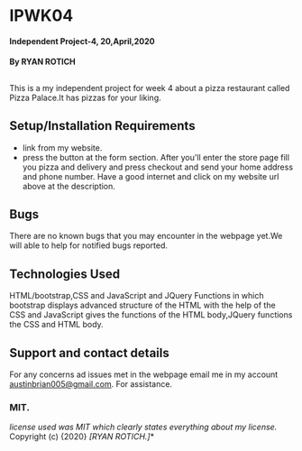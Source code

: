 # IPWK04
#### Independent Project-4,  20,April,2020
#### By **RYAN ROTICH**
##
This is a my independent project for week 4 about a pizza restaurant called Pizza Palace.It has pizzas for your liking.
## Setup/Installation Requirements
* link from my website.
* press the button at the form section.
After you'll enter the store page fill you pizza and delivery and press checkout and send your home address and phone number.
Have a good internet and click on my website url above at the description.
## Bugs
There are no known bugs that you may encounter in the webpage yet.We will able to help for notified bugs reported.
## Technologies Used
HTML/bootstrap,CSS and JavaScript and JQuery Functions in which bootstrap displays advanced structure of the HTML with the help of the CSS and JavaScript gives the functions of the HTML body,JQuery functions the CSS and HTML body.
## Support and contact details
For any concerns ad issues met in the webpage email me in my account austinbrian005@gmail.com. For assistance.
### MIT.
*license used was MIT which clearly states everything about my license.*
Copyright (c) {2020} *[RYAN ROTICH.]**
